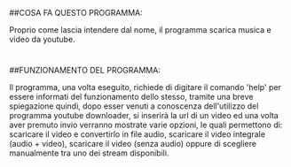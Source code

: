 ##COSA FA QUESTO PROGRAMMA:

Proprio come lascia intendere dal nome, il programma scarica musica e video da youtube.
#
##FUNZIONAMENTO DEL PROGRAMMA:

Il programma, una volta eseguito, richiede di digitare il comando 'help' per essere informati
del funzionamento dello stesso, tramite una breve spiegazione quindi, dopo esser venuti a 
conoscenza dell'utilizzo del programma youtube downloader, si inserirà la url di un 
video ed una volta aver premuto invio verranno mostrate 
varie opzioni, le quali permettono di: scaricare il video e convertirlo in file audio, 
scaricare il video integrale (audio + video), scaricare il video (senza audio) 
oppure di scegliere manualmente tra uno dei stream disponibili. 

